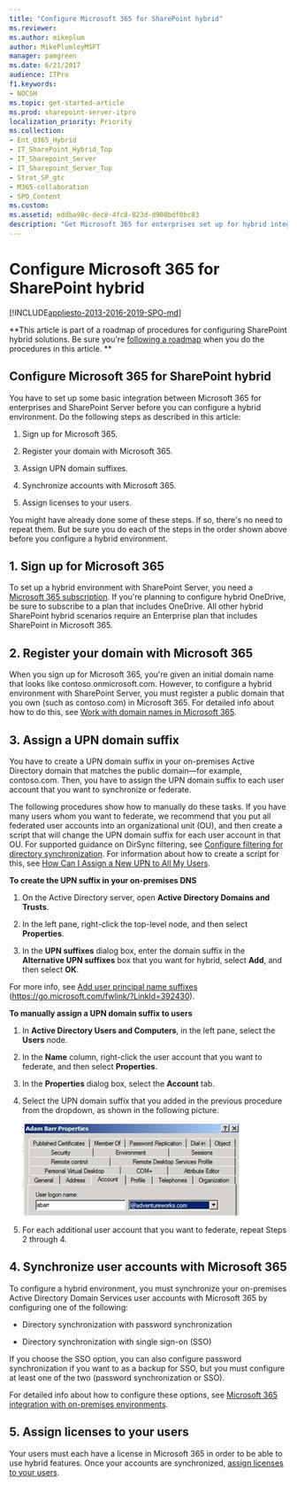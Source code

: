 ```yaml
---
title: "Configure Microsoft 365 for SharePoint hybrid"
ms.reviewer: 
ms.author: mikeplum
author: MikePlumleyMSFT
manager: pamgreen
ms.date: 6/21/2017
audience: ITPro
f1.keywords:
- NOCSH
ms.topic: get-started-article
ms.prod: sharepoint-server-itpro
localization_priority: Priority
ms.collection:
- Ent_O365_Hybrid
- IT_SharePoint_Hybrid_Top
- IT_Sharepoint_Server
- IT_Sharepoint_Server_Top
- Strat_SP_gtc
- M365-collaboration
- SPO_Content
ms.custom: 
ms.assetid: eddba98c-dec8-4fc8-823d-d908bdf0bc83
description: "Get Microsoft 365 for enterprises set up for hybrid integration with SharePoint Server."
---
```


# Configure Microsoft 365 for SharePoint hybrid

[!INCLUDE[appliesto-2013-2016-2019-SPO-md](../includes/appliesto-2013-2016-2019-SPO-md.md)] 
  
 **This article is part of a roadmap of procedures for configuring SharePoint hybrid solutions. Be sure you're [following a roadmap](configuration-roadmaps.md) when you do the procedures in this article. **
  
## Configure Microsoft 365 for SharePoint hybrid

You have to set up some basic integration between Microsoft 365 for enterprises and SharePoint Server before you can configure a hybrid environment. Do the following steps as described in this article:
  
1. Sign up for Microsoft 365.
    
2. Register your domain with Microsoft 365.
    
3. Assign UPN domain suffixes.
    
4. Synchronize accounts with Microsoft 365.
    
5. Assign licenses to your users.
    
You might have already done some of these steps. If so, there's no need to repeat them. But be sure you do each of the steps in the order shown above before you configure a hybrid environment.
  
## 1. Sign up for Microsoft 365

To set up a hybrid environment with SharePoint Server, you need a [Microsoft 365 subscription](https://go.microsoft.com/fwlink/p/?LinkID=532795). If you're planning to configure hybrid OneDrive, be sure to subscribe to a plan that includes OneDrive. All other hybrid SharePoint hybrid scenarios require an Enterprise plan that includes SharePoint in Microsoft 365. 
  
## 2. Register your domain with Microsoft 365

When you sign up for Microsoft 365, you're given an initial domain name that looks like contoso.onmicrosoft.com. However, to configure a hybrid environment with SharePoint Server, you must register a public domain that you own (such as contoso.com) in Microsoft 365. For detailed info about how to do this, see [Work with domain names in Microsoft 365](https://go.microsoft.com/fwlink/p/?LinkID=534807).
  
## 3. Assign a UPN domain suffix
<a name="assignUPN"> </a>

You have to create a UPN domain suffix in your on-premises Active Directory domain that matches the public domain—for example, contoso.com. Then, you have to assign the UPN domain suffix to each user account that you want to synchronize or federate.
  
The following procedures show how to manually do these tasks. If you have many users whom you want to federate, we recommend that you put all federated user accounts into an organizational unit (OU), and then create a script that will change the UPN domain suffix for each user account in that OU. For supported guidance on DirSync filtering, see [Configure filtering for directory synchronization](https://go.microsoft.com/fwlink/?LinkID=392308). For information about how to create a script for this, see [How Can I Assign a New UPN to All My Users](https://go.microsoft.com/fwlink/?LinkId=392242).
  
 **To create the UPN suffix in your on-premises DNS**
  
1. On the Active Directory server, open **Active Directory Domains and Trusts**.
    
2. In the left pane, right-click the top-level node, and then select **Properties**.
    
3. In the **UPN suffixes** dialog box, enter the domain suffix in the **Alternative UPN suffixes** box that you want for hybrid, select **Add**, and then select **OK**.
    
For more info, see [Add user principal name suffixes](https://go.microsoft.com/fwlink/?LinkId=392430) (https://go.microsoft.com/fwlink/?LinkId=392430). 
  
 **To manually assign a UPN domain suffix to users**
  
1. In **Active Directory Users and Computers**, in the left pane, select the **Users** node. 
    
2. In the **Name** column, right-click the user account that you want to federate, and then select **Properties**.
    
3. In the **Properties** dialog box, select the **Account** tab. 
    
4. Select the UPN domain suffix that you added in the previous procedure from the dropdown, as shown in the following picture.
    
     ![This figure illustrates the UPN Suffix setting](../media/UPNSuffix_Hybrid.jpg)
  
5. For each additional user account that you want to federate, repeat Steps 2 through 4.
    
## 4. Synchronize user accounts with Microsoft 365

<a name="assignUPN"> </a>

To configure a hybrid environment, you must synchronize your on-premises Active Directory Domain Services user accounts with Microsoft 365 by configuring one of the following:
  
- Directory synchronization with password synchronization
    
- Directory synchronization with single sign-on (SSO)
    
If you choose the SSO option, you can also configure password synchronization if you want to as a backup for SSO, but you must configure at least one of the two (password synchronization or SSO). 
  
For detailed info about how to configure these options, see [Microsoft 365 integration with on-premises environments](https://go.microsoft.com/fwlink/p/?LinkID=524187).
  
## 5. Assign licenses to your users
<a name="assignUPN"> </a>

Your users must each have a license in Microsoft 365 in order to be able to use hybrid features. Once your accounts are synchronized, [assign licenses to your users](https://go.microsoft.com/fwlink/p/?LinkID=529809).
  

